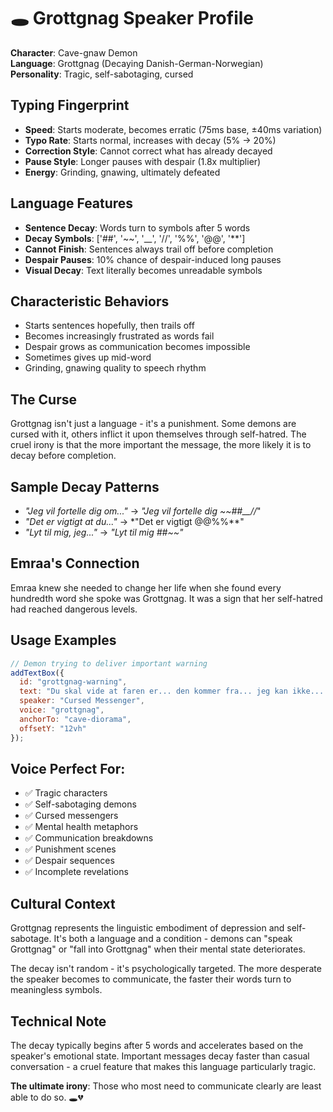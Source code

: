 # 🕳️ Grottgnag Speaker Profile

**Character**: Cave-gnaw Demon  
**Language**: Grottgnag (Decaying Danish-German-Norwegian)  
**Personality**: Tragic, self-sabotaging, cursed

## Typing Fingerprint
- **Speed**: Starts moderate, becomes erratic (75ms base, ±40ms variation)
- **Typo Rate**: Starts normal, increases with decay (5% → 20%)
- **Correction Style**: Cannot correct what has already decayed
- **Pause Style**: Longer pauses with despair (1.8x multiplier)
- **Energy**: Grinding, gnawing, ultimately defeated

## Language Features
- **Sentence Decay**: Words turn to symbols after 5 words
- **Decay Symbols**: ['##', '~~', '__', '//', '%%', '@@', '**']
- **Cannot Finish**: Sentences always trail off before completion
- **Despair Pauses**: 10% chance of despair-induced long pauses
- **Visual Decay**: Text literally becomes unreadable symbols

## Characteristic Behaviors
- Starts sentences hopefully, then trails off
- Becomes increasingly frustrated as words fail
- Despair grows as communication becomes impossible
- Sometimes gives up mid-word
- Grinding, gnawing quality to speech rhythm

## The Curse
Grottgnag isn't just a language - it's a punishment. Some demons are cursed with it, others inflict it upon themselves through self-hatred. The cruel irony is that the more important the message, the more likely it is to decay before completion.

## Sample Decay Patterns
- *"Jeg vil fortelle dig om..."* → *"Jeg vil fortelle dig ~~##__//*"
- *"Det er vigtigt at du..."* → *"Det er vigtigt @@%%**"
- *"Lyt til mig, jeg..."* → *"Lyt til mig ##~~"*

## Emraa's Connection
Emraa knew she needed to change her life when she found every hundredth word she spoke was Grottgnag. It was a sign that her self-hatred had reached dangerous levels.

## Usage Examples

```javascript
// Demon trying to deliver important warning
addTextBox({
  id: "grottgnag-warning",
  text: "Du skal vide at faren er... den kommer fra... jeg kan ikke... ~~##@@ //%%",
  speaker: "Cursed Messenger",
  voice: "grottgnag",
  anchorTo: "cave-diorama",
  offsetY: "12vh"
});
```

## Voice Perfect For:
- ✅ Tragic characters
- ✅ Self-sabotaging demons
- ✅ Cursed messengers
- ✅ Mental health metaphors
- ✅ Communication breakdowns
- ✅ Punishment scenes
- ✅ Despair sequences
- ✅ Incomplete revelations

## Cultural Context
Grottgnag represents the linguistic embodiment of depression and self-sabotage. It's both a language and a condition - demons can "speak Grottgnag" or "fall into Grottgnag" when their mental state deteriorates.

The decay isn't random - it's psychologically targeted. The more desperate the speaker becomes to communicate, the faster their words turn to meaningless symbols.

## Technical Note
The decay typically begins after 5 words and accelerates based on the speaker's emotional state. Important messages decay faster than casual conversation - a cruel feature that makes this language particularly tragic.

**The ultimate irony**: Those who most need to communicate clearly are least able to do so. 🕳️💔
